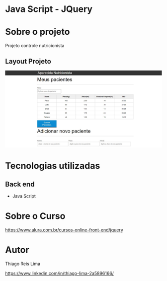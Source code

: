 # Java Script - JQuery
  

# Sobre o projeto
  Projeto controle nutricionista

## Layout Projeto
![Mobile 1](https://github.com/Thiago771414/imagensProjetos/blob/main/slices/mobile/jquery01.jpg)

# Tecnologias utilizadas

## Back end
- Java Script

# Sobre o Curso
https://www.alura.com.br/cursos-online-front-end/jquery

# Autor

Thiago Reis Lima

https://www.linkedin.com/in/thiago-lima-2a5896166/


